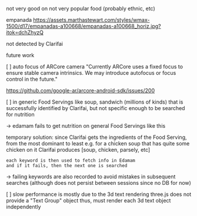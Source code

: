 not very good on not very popular food
(probably ethnic, etc)

empanada
https://assets.marthastewart.com/styles/wmax-1500/d17/empanadas-a100668/empanadas-a100668_horiz.jpg?itok=dchZhyzQ

not detected by
Clarifai


future work

[ ] auto focus of ARCore camera
"Currently ARCore uses a fixed focus to ensure stable camera intrinsics.
We may introduce autofocus or focus control in the future."

https://github.com/google-ar/arcore-android-sdk/issues/200


[ ] in generic Food Servings like soup, sandwich (millions of kinds)
  that is successfully identified by Clarifai, but not specific enough to be searched for nutrition

  -> edamam fails to get nutrition on general Food Servings like this

  temporary solution: since Clarifai gets the ingredients of the Food Serving, from the most dominant to least
    e.g. for a chicken soup that has quite some chicken on it
    Clarifai produces [soup, chicken, parsely, etc]

    each keyword is then used to fetch info in Edamam
    and if it fails, then the next one is searched

  -> failing keywords are also recorded to avoid mistakes in subsequent searches
    (although does not persist between sessions since no DB for now)

[ ] slow performance is mostly due to the 3d text rendering
   three.js does not provide a "Text Group" object
   thus, must render each 3d text object independently

